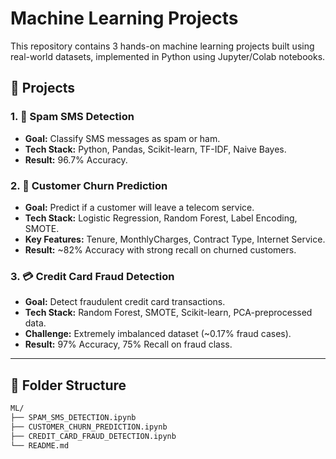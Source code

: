 # Machine Learning Projects

This repository contains 3 hands-on machine learning projects built using real-world datasets, implemented in Python using Jupyter/Colab notebooks.

## 📂 Projects

### 1. 📱 Spam SMS Detection
- **Goal:** Classify SMS messages as spam or ham.
- **Tech Stack:** Python, Pandas, Scikit-learn, TF-IDF, Naive Bayes.
- **Result:** 96.7% Accuracy.

### 2. 👥 Customer Churn Prediction
- **Goal:** Predict if a customer will leave a telecom service.
- **Tech Stack:** Logistic Regression, Random Forest, Label Encoding, SMOTE.
- **Key Features:** Tenure, MonthlyCharges, Contract Type, Internet Service.
- **Result:** ~82% Accuracy with strong recall on churned customers.

### 3. 💳 Credit Card Fraud Detection
- **Goal:** Detect fraudulent credit card transactions.
- **Tech Stack:** Random Forest, SMOTE, Scikit-learn, PCA-preprocessed data.
- **Challenge:** Extremely imbalanced dataset (~0.17% fraud cases).
- **Result:** 97% Accuracy, 75% Recall on fraud class.

---

## 📁 Folder Structure

```bash
ML/
├── SPAM_SMS_DETECTION.ipynb
├── CUSTOMER_CHURN_PREDICTION.ipynb
├── CREDIT_CARD_FRAUD_DETECTION.ipynb
└── README.md
